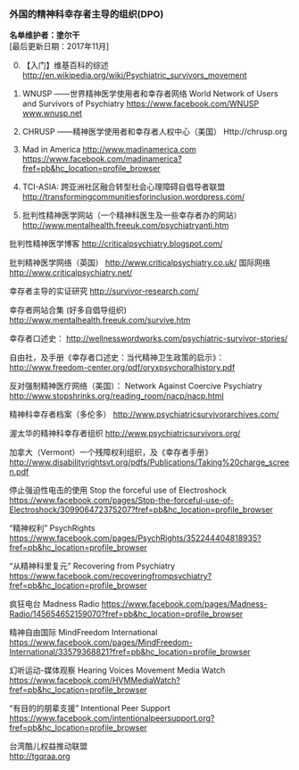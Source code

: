 ---
---

### 外国的精神科幸存者主导的组织(DPO)

**名单维护者：塗尔干**  
[最后更新日期：2017年11月]


0. 【入门】维基百科的综述
http://en.wikipedia.org/wiki/Psychiatric_survivors_movement

1. WNUSP
——世界精神医学使用者和幸存者网络
World Network of Users and Survivors of Psychiatry
https://www.facebook.com/WNUSP
www.wnusp.net

2. CHRUSP
——精神医学使用者和幸存者人权中心（美国）
Http://chrusp.org

3. Mad in America
http://www.madinamerica.com
https://www.facebook.com/madinamerica?fref=pb&hc_location=profile_browser


4. TCI-ASIA: 跨亚洲社区融合转型社会心理障碍自倡导者联盟
http://transformingcommunitiesforinclusion.wordpress.com/

<!--more-->

5. 批判性精神医学网站（一个精神科医生及一些幸存者办的网站）
http://www.mentalhealth.freeuk.com/psychiatryanti.htm
 
 
批判性精神医学博客
http://criticalpsychiatry.blogspot.com/
 
 
批判精神医学网络（英国）
http://www.criticalpsychiatry.co.uk/
国际网络
http://www.criticalpsychiatry.net/
 
 
幸存者主导的实证研究
http://survivor-research.com/

 
幸存者网站合集 (好多自倡导组织)
http://www.mentalhealth.freeuk.com/survive.htm
 

幸存者口述史：
http://wellnesswordworks.com/psychiatric-survivor-stories/
 

自由社，及手册《幸存者口述史：当代精神卫生政策的启示》：
http://www.freedom-center.org/pdf/oryxpsychoralhistory.pdf
 
 
反对强制精神医疗网络（美国）：
Network Against Coercive Psychiatry
http://www.stopshrinks.org/reading_room/nacp/nacp.html
 
 
精神科幸存者档案（多伦多）
http://www.psychiatricsurvivorarchives.com/
 
渥太华的精神科幸存者组织
http://www.psychiatricsurvivors.org/
 
加拿大（Vermont）一个残障权利组织，及《幸存者手册》
http://www.disabilityrightsvt.org/pdfs/Publications/Taking%20charge_screen.pdf
 

 
停止强迫性电击的使用
Stop the forceful use of Electroshock
https://www.facebook.com/pages/Stop-the-forceful-use-of-Electroshock/309906472375207?fref=pb&hc_location=profile_browser
 
 
“精神权利”
PsychRights
https://www.facebook.com/pages/PsychRights/352244404818935?fref=pb&hc_location=profile_browser

 
“从精神科里复元”
Recovering from Psychiatry
https://www.facebook.com/recoveringfrompsychiatry?fref=pb&hc_location=profile_browser

 
疯狂电台
Madness Radio
https://www.facebook.com/pages/Madness-Radio/145654652159070?fref=pb&hc_location=profile_browser
 
 
精神自由国际
MindFreedom International
https://www.facebook.com/pages/MindFreedom-International/33579368821?fref=pb&hc_location=profile_browser
 
 
幻听运动-媒体观察
Hearing Voices Movement Media Watch
https://www.facebook.com/HVMMediaWatch?fref=pb&hc_location=profile_browser
 
 
“有目的的朋辈支援”
Intentional Peer Support
https://www.facebook.com/intentionalpeersupport.org?fref=pb&hc_location=profile_browser

台湾酷儿权益推动联盟  
http://tgqraa.org  

